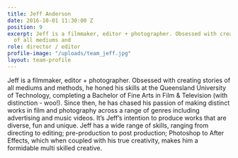 ```yaml
---
title: Jeff Anderson
date: 2016-10-01 11:30:00 Z
position: 9
excerpt: Jeff is a filmmaker, editor + photographer. Obsessed with creating stories
  of all mediums and
role: director / editor
profile-image: "/uploads/team_jeff.jpg"
layout: team-profile
---
```


Jeff is a filmmaker, editor + photographer. Obsessed with creating stories of all mediums and methods, he honed his skills at the Queensland University of Technology, completing a Bachelor of Fine Arts in Film & Television (with distinction - woo!). Since then, he has chased his passion of making distinct works in film and photography across a range of genres including advertising and music videos. It’s Jeff’s intention to produce works that are diverse, fun and unique.  Jeff has a wide range of skills, ranging from directing to editing; pre-production to post production; Photoshop to After Effects, which when coupled with his true creativity, makes him a formidable multi skilled creative.